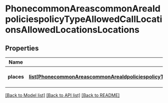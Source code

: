 # PhonecommonAreascommonAreaIdpoliciespolicyTypeAllowedCallLocationsAllowedLocationsLocations

## Properties
Name | Type | Description | Notes
------------ | ------------- | ------------- | -------------
**places** | [**list[PhonecommonAreascommonAreaIdpoliciespolicyTypeAllowedCallLocationsAllowedLocationsLocationsPlaces]**](PhonecommonAreascommonAreaIdpoliciespolicyTypeAllowedCallLocationsAllowedLocationsLocationsPlaces.md) | The account locations. | [optional] 

[[Back to Model list]](../README.md#documentation-for-models) [[Back to API list]](../README.md#documentation-for-api-endpoints) [[Back to README]](../README.md)

